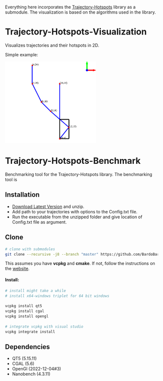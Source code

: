 Everything here incorporates the [Trajectory-Hotspots](https://github.com/NHLStenden-ISAL/Trajectory_Hotspots) library
as a submodule. The visualization is based on the algorithms used in the library.

# Trajectory-Hotspots-Visualization

Visualizes trajectories and their hotspots in 2D.

Simple example:

<img src=".github/images/simple_example.png" alt="simple_example" width="300vw" title="Trajectory"/>

# Trajectory-Hotspots-Benchmark

Benchmarking tool for the Trajectory-Hotspots library. The benchmarking tool is

## Installation

- [Download Latest Version](https://github.com/BardoBard/Trajectory-Hotspots-Visualization/releases/latest) and unzip.
- Add path to your trajectories with options to the Config.txt file.
- Run the executable from the unzipped folder and give location of Config.txt file as argument.

## Clone

```bash
# clone with submodules
git clone --recursive -j8 --branch "master" https://github.com/BardoBard/Trajectory-Hotspots-Visualization.git "Visualization"
```

This assumes you have **vcpkg** and **cmake**. If not, follow the instructions on
the [website](https://vcpkg.io/en/getting-started.html).

#### Install:

```bash
# install might take a while
# install x64-windows triplet for 64 bit windows

vcpkg install qt5
vcpkg install cgal
vcpkg install opengl

# integrate vcpkg with visual studio
vcpkg integrate install
```

## Dependencies

- QT5 (5.15.11)
- CGAL (5.6)
- OpenGl (2022-12-04#3)
- Nanobench (4.3.11)